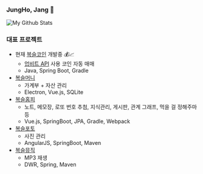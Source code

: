 ### JungHo, Jang 👋

![My Github Stats](https://github-readme-stats.vercel.app/api?username=setvect&show_icons=true)

### 대표 프로젝트
- 현재 [복슬코인](https://github.com/setvect/BokslCoin/tree/develop) 개발중 💰📈
  - [업비트 API](https://docs.upbit.com) 사용 코인 자동 매매
  - Java, Spring Boot, Gradle
- [복슬머니](https://github.com/setvect/BokslMoneyApp)
  - 가계부 + 자산 관리
  - Electron, Vue.js, SQLite
- [복슬홈피](https://github.com/setvect/BokslPortal)
  - 노트, 메모장, 로또 번호 추첨, 지식관리, 게시판, 관계 그래프, 먹을 걸 정해주마 등
  - Vue.js, SpringBoot, JPA, Gradle, Webpack
- [복슬포토](https://github.com/setvect/BokslPortal)
  - 사진 관리
  - AngularJS, SpringBoot, Maven
- [복슬뮤직](https://github.com/setvect/BokslMusic)
  - MP3 재생
  - DWR, Spring, Maven
